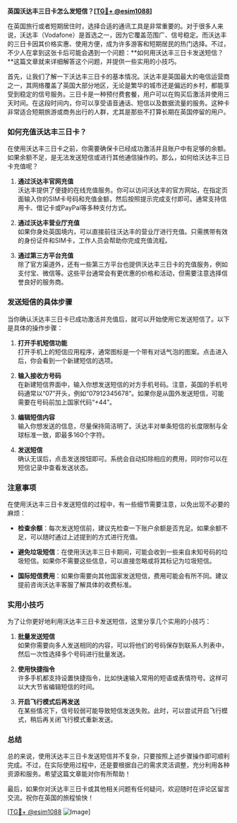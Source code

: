 **英国沃达丰三日卡怎么发短信？[[TG💪+ @esim1088](https://t.me/s/esim1088)]**

在英国旅行或者短期居住时，选择合适的通讯工具是非常重要的。对于很多人来说，沃达丰（Vodafone）是首选之一，因为它覆盖范围广、信号稳定。而沃达丰的三日卡因其价格实惠、使用方便，成为许多游客和短期居民的热门选择。不过，不少人在拿到这张卡后可能会遇到一个问题：**如何用沃达丰三日卡发送短信？**这篇文章就来详细解答这个问题，并提供一些实用的小技巧。

首先，让我们了解一下沃达丰三日卡的基本情况。沃达丰是英国最大的电信运营商之一，其网络覆盖了英国大部分地区，无论是繁华的城市还是偏远的乡村，都能享受到稳定的信号服务。三日卡是一种预付费套餐，用户可以在购买后激活并使用三天时间。在这段时间内，你可以享受语音通话、短信以及数据流量的服务。这种卡非常适合短期旅游或商务出行的人群，尤其是那些不打算长期在英国停留的用户。

### 如何充值沃达丰三日卡？

在使用沃达丰三日卡之前，你需要确保卡已经成功激活并且账户中有足够的余额。如果余额不足，是无法发送短信或进行其他通信操作的。那么，如何给沃达丰三日卡充值呢？

1. **通过沃达丰官网充值**  
   沃达丰提供了便捷的在线充值服务。你可以访问沃达丰的官方网站，在指定页面输入你的SIM卡号码和充值金额，然后按照提示完成支付即可。通常支持信用卡、借记卡或PayPal等多种支付方式。

2. **通过沃达丰营业厅充值**  
   如果你身处英国境内，可以直接前往沃达丰的营业厅进行充值。只需携带有效的身份证件和SIM卡，工作人员会帮助你完成充值流程。

3. **通过第三方平台充值**  
   除了官方渠道外，还有一些第三方平台也提供沃达丰三日卡的充值服务，例如支付宝、微信等。这些平台通常会有更优惠的价格和活动，但需要注意选择信誉良好的服务商。

### 发送短信的具体步骤

当你确认沃达丰三日卡已成功激活并充值后，就可以开始使用它发送短信了。以下是具体的操作步骤：

1. **打开手机短信功能**  
   打开手机上的短信应用程序，通常图标是一个带有对话气泡的图案。点击进入后，你会看到一个新建短信的选项。

2. **输入接收方号码**  
   在新建短信界面中，输入你想发送短信的对方手机号码。注意，英国的手机号码通常以“07”开头，例如“07912345678”。如果你是从国外发送短信，可能需要在号码前加上国家代码“+44”。

3. **编辑短信内容**  
   输入你想发送的信息，尽量保持简洁明了。沃达丰对单条短信的长度限制与全球标准一致，即最多160个字符。

4. **发送短信**  
   确认无误后，点击发送按钮即可。系统会自动扣除相应的费用，同时你可以在短信记录中查看发送状态。

### 注意事项

在使用沃达丰三日卡发送短信的过程中，有一些细节需要注意，以免出现不必要的麻烦：

- **检查余额**：每次发送短信前，建议先检查一下账户余额是否充足。如果余额不足，可以随时通过上述提到的方式进行充值。
  
- **避免垃圾短信**：在使用沃达丰三日卡期间，可能会收到一些来自未知号码的垃圾短信。如果你不需要这些信息，可以直接忽略或将其标记为垃圾短信。

- **国际短信费用**：如果你需要向其他国家发送短信，费用可能会有所不同。建议提前咨询沃达丰客服了解具体的收费标准。

### 实用小技巧

为了让你更好地利用沃达丰三日卡发送短信，这里分享几个实用的小技巧：

1. **批量发送短信**  
   如果你需要向多人发送相同的内容，可以将他们的号码保存到联系人列表中，然后一次性选择多个号码进行批量发送。

2. **使用快捷指令**  
   许多手机都支持设置快捷指令，比如快速输入常用的短语或表情符号。这样可以大大节省编辑短信的时间。

3. **开启飞行模式后再发送**  
   在某些情况下，信号较弱可能导致短信发送失败。此时，可以尝试开启飞行模式，稍后再关闭飞行模式重新发送。

### 总结

总的来说，使用沃达丰三日卡发送短信并不复杂，只要按照上述步骤操作即可顺利完成。不过，在实际使用过程中，还是要根据自己的需求灵活调整，充分利用各种资源和服务。希望这篇文章能对你有所帮助！

最后，如果你对沃达丰三日卡或其他相关问题有任何疑问，欢迎随时在评论区留言交流。祝你在英国的旅程愉快！

[[TG💪+ @esim1088](https://t.me/s/esim1088) ![Image](https://i.postimg.cc/4NQfJmqS/Snipaste-2025-05-13-00-14-12.png)]